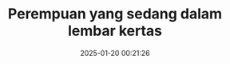 ---
post_id : 4
title: "Perempuan yang sedang dalam lembar kertas"
slug: 'perempuan-yang-sedang-dalam-lembar-kertas'
date: 2025-01-20 00:21:26
description: 'Referensi awalnya orang Korea, tapi pas jadiga sesuai referensi'
image: '/assets/images/una/perempuan.webp'
categories: art
artist: 'Una(thread: @llfathurridha)'
---